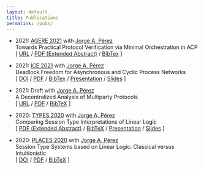 ```yaml
---
layout: default
title: Publications
permalink: /pubs/
---
```


* 2021: [AGERE 2021](https://2021.splashcon.org/home/agere-2021) with [Jorge A. Pérez](https://www.jperez.nl/)
  <br />
  Towards Practical Protocol Verification via Minimal Orchestration in ACP
  <br />
  \[
  [URL](https://2021.splashcon.org/details/agere-2021-papers/1/Towards-Practical-Protocol-Verification-via-Minimal-Orchestration-in-ACP)
  /
  [PDF (Extended Abstract)]({{site.url}}{{site.baseurl}}/assets/static/agere21.pdf)
  /
  [BibTex]({{site.url}}{{site.baseurl}}/assets/static/bibtex/agere2021.bib)
  \]

* 2021: [ICE 2021](https://www.discotec.org/2021/ice) with [Jorge A. Pérez](https://www.jperez.nl/)
  <br />
  Deadlock Freedom for Asynchronous and Cyclic Process Networks
  <br />
  \[
  [DOI](http://dx.doi.org/10.4204/EPTCS.347.3)
  /
  [PDF](https://cgi.cse.unsw.edu.au/~eptcs/paper.cgi?ICE2021.3.pdf)
  /
  [BibTex]({{site.url}}{{site.baseurl}}/assets/static/bibtex/ice2021.bib)
  /
  [Presentation](https://www.youtube.com/watch?v=bQ5QE7nUetw)
  /
  [Slides]({{site.url}}{{site.baseurl}}/assets/static/ice21presentation.pdf)
  \]

* 2021: Draft with [Jorge A. Pérez](https://www.jperez.nl/)
  <br />
  A Decentralized Analysis of Multiparty Protocols
  <br />
  \[
  [URL](https://arxiv.org/abs/2101.09038)
  /
  [PDF](https://arxiv.org/pdf/2101.09038)
  /
  [BibTeX]({{site.url}}{{site.baseurl}}/assets/static/bibtex/draft2021.bib)
  \]

* 2020: [TYPES 2020](https://types2020.di.unito.it/) with [Jorge A. Pérez](https://www.jperez.nl/)
  <br />
  Comparing Session Type Interpretations of Linear Logic
  <br />
  \[
  [PDF (Extended Abstract)](https://types2020.di.unito.it/abstracts/BookOfAbstractsTYPES2020.pdf)
  /
  [BibTeX]({{site.url}}{{site.baseurl}}/assets/static/bibtex/types2020.bib)
  /
  [Presentation]({{site.lfs_prefix}}/assets/static/types2020.mp4)
  /
  [Slides]({{site.url}}{{site.baseurl}}/assets/static/types2020.pdf)
  \]

* 2020: [PLACES 2020](http://places20.by.di.fc.ul.pt/) with [Jorge A. Pérez](https://www.jperez.nl/)
  <br />
  Session Type Systems based on Linear Logic: Classical versus Intuitionistic
  <br />
  \[
  [DOI](https://doi.org/10.4204/EPTCS.314.1)
  /
  [PDF](https://arxiv.org/pdf/2004.01320v1)
  /
  [BibTeX]({{site.url}}{{site.baseurl}}/assets/static/bibtex/places2020.bib)
  \]
